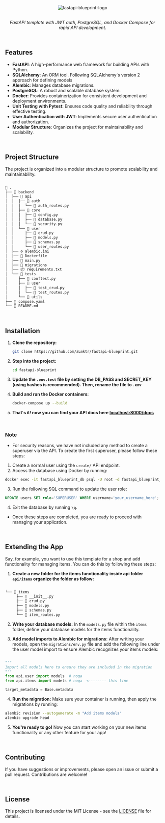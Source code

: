 <div align="center">
   <img src="https://github.com/user-attachments/assets/f4311d59-2dce-4542-b1e7-3973db6b9a5c" alt="fastapi-blueprint-logo" />
</div>
<br />
 <p align="center">
    <em>FastAPI template with JWT auth, PostgreSQL, and Docker Compose for rapid API development.</em>
 </p>
 
<br />

## Features

- **FastAPI**: A high-performance web framework for building APIs with Python.
- **SQLAlchemy**: An ORM tool. Following SQLAlchemy's version 2 approach for defining models
- **Alembic**: Manages database migrations.
- **PostgreSQL**: A robust and scalable database system.
- **Docker**: Provides containerization for consistent development and deployment environments.
- **Unit Testing with Pytest**: Ensures code quality and reliability through effective testing.
- **User Authentication with JWT**: Implements secure user authentication and authorization.
- **Modular Structure**: Organizes the project for maintainability and scalability.

<br />

## Project Structure

The project is organized into a modular structure to promote scalability and maintainability.

```bash

📁 .
├── 📁 backend
│  ├── 📁 api
│  │  ├── 📁 auth
│  │  │  └── 📄 auth_routes.py
│  │  ├── 📁 core
│  │  │  ├── 📄 config.py
│  │  │  ├── 📄 database.py
│  │  │  └── 📄 security.py
│  │  └── 📁 user
│  │     ├── 📄 crud.py
│  │     ├── 📄 models.py
│  │     ├── 📄 schemas.py
│  │     └── 📄 user_routes.py
│  ├── ⚙️ alembic.ini
│  ├── 🐳 Dockerfile
│  ├── 📄 main.py
│  ├── 📁 migrations
│  ├── 📦 requirements.txt
│  └── 📁 tests
│     ├── 📄 conftest.py
│     ├── 📁 user
│     │  ├── 📄 test_crud.py
│     │  └── 📄 test_routes.py
│     └── 📁 utils
├── 🐳 compose.yaml
└── 📑 README.md

```


<br />


## Installation

1. **Clone the repository:**

   ```bash
   git clone https://github.com/aLmktr/fastapi-blueprint.git
   ```

2. **Step into the project:**

   ```bash
   cd fastapi-blueprint 
   ```

3. **Update the `.env.test` file by setting the DB_PASS and SECRET_KEY (using hashes is recommended). Then, rename the file to `.env`**


4. **Build and run the Docker containers:**

   ```bash
   docker-compose up --build
   ```

5. **That's it! now you can find your API docs here [localhost:8000/docs](http://0.0.0.0:8000/docs)**

<br />

### Note
- For security reasons, we have not included any method to create a superuser via the API. To create the first superuser, please follow these steps:
1. Create a normal user using the `create/` API endpoint.
2. Access the database using Docker by running:
```bash
docker exec -it fastapi_blueprint_db psql -U root -d fastapi_blueprint_db
```
3. Run the following SQL command to update the user role:
```sql
UPDATE users SET role='SUPERUSER' WHERE username='your_username_here';
```
4. Exit the database by running `\q`.
- Once these steps are completed, you are ready to proceed with managing your application.


<br />

## Extending the App
Say, for example, you want to use this template for a shop and add functionality for managing items. You can do this by following these steps:

1. **Create a new folder for the items functionality inside api folder `api/items` organize the folder as follow:**
```bash

└── 📁 items
     ├── 📄 __init__.py 
     ├── 📄 crud.py           
     ├── 📄 models.py         
     ├── 📄 schemas.py        
     └── 📄 item_routes.py  

```

2. **Write your database models:**
In the `models.py` file within the `items` folder, define your database models for the items functionality.

3. **Add model imports to Alembic for migrations:**
After writing your models, open the `migrations/env.py` file and add the following line under the user model import to ensure Alembic recognizes your items models:
```python

"""
Import all models here to ensure they are included in the migration
"""
from api.user import models  # noqa
from api.items import models # noqa  <-------- this line 

target_metadata = Base.metadata

```

4. **Run the migration:**
Make sure your container is running, then apply the migrations by running:
```bash
alembic revision --autogenerate -m "Add items models"
alembic upgrade head 
```

5. **You're ready to go!**
Now you can start working on your new items functionality or any other feature for your app!


<br />

## Contributing

If you have suggestions or improvements, please open an issue or submit a pull request. Contributions are welcome!

<br />

## License

This project is licensed under the MIT License - see the [LICENSE](LICENSE) file for details.
